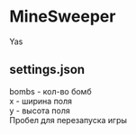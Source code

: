 # MineSweeper  
Yas  
## settings.json  
bombs - кол-во бомб  
x - ширина поля  
y - высота поля  
Пробел для перезапуска игры  
